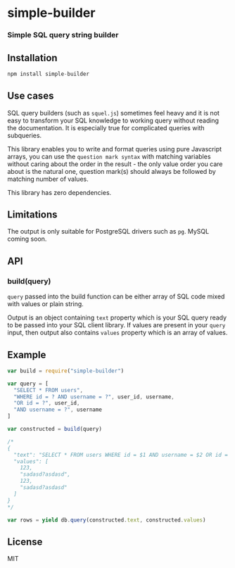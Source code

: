 # simple-builder

### Simple SQL query string builder

## Installation

```javascript
npm install simple-builder
```

## Use cases
SQL query builders (such as `squel.js`) sometimes feel heavy and it is not easy to transform your SQL knowledge to working query without reading the documentation. It is especially true for complicated queries with subqueries.

This library enables you to write and format queries using pure Javascript arrays, you can use the `question mark syntax` with matching variables without caring about the order in the result - the only value order you care about is the natural one, question mark(s) should always be followed by matching number of values.

This library has zero dependencies.

## Limitations

The output is only suitable for PostgreSQL drivers such as `pg`. MySQL coming soon.

## API

### build(query)
`query` passed into the build function can be either array of SQL code mixed with values or plain string.

Output is an object containing `text` property which is your SQL query ready to be passed into your SQL client library. If values are present in your `query` input, then output also contains `values` property which is an array of values.


## Example

```javascript
var build = require("simple-builder")

var query = [
  "SELECT * FROM users",
  "WHERE id = ? AND username = ?", user_id, username,
  "OR id = ?", user_id,
  "AND username = ?", username
]

var constructed = build(query)

/*
{
  "text": "SELECT * FROM users WHERE id = $1 AND username = $2 OR id = $3 AND username = $4",
  "values": [
    123,
    "sadasd?asdasd",
    123,
    "sadasd?asdasd"
  ]
}
*/

var rows = yield db.query(constructed.text, constructed.values)

```

## License

MIT